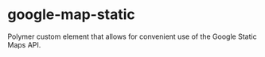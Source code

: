 # google-map-static
Polymer custom element that allows for convenient use of the Google Static Maps API.
